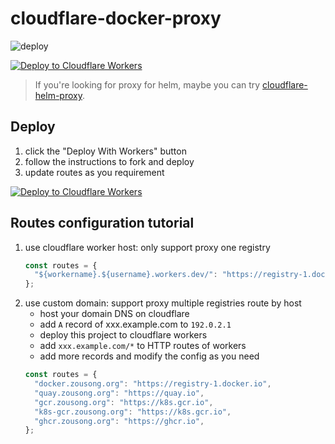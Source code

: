# cloudflare-docker-proxy

![deploy](https://github.com/zlzforever/cloudflare-docker-proxy/actions/workflows/deploy.yaml/badge.svg)

[![Deploy to Cloudflare Workers](https://deploy.workers.cloudflare.com/button)](https://deploy.workers.cloudflare.com/?url=https://github.com/zlzforever/cloudflare-docker-proxy)

> If you're looking for proxy for helm, maybe you can try [cloudflare-helm-proxy](https://github.com/zlzforever/cloudflare-helm-proxy).

## Deploy

1. click the "Deploy With Workers" button
2. follow the instructions to fork and deploy
3. update routes as you requirement

[![Deploy to Cloudflare Workers](https://deploy.workers.cloudflare.com/button)](https://deploy.workers.cloudflare.com/?url=https://github.com/zlzforever/cloudflare-docker-proxy)

## Routes configuration tutorial

1. use cloudflare worker host: only support proxy one registry
   ```javascript
   const routes = {
     "${workername}.${username}.workers.dev/": "https://registry-1.docker.io",
   };
   ```
2. use custom domain: support proxy multiple registries route by host
   - host your domain DNS on cloudflare
   - add `A` record of xxx.example.com to `192.0.2.1`
   - deploy this project to cloudflare workers
   - add `xxx.example.com/*` to HTTP routes of workers
   - add more records and modify the config as you need
   ```javascript
   const routes = {
     "docker.zousong.org": "https://registry-1.docker.io",
     "quay.zousong.org": "https://quay.io",
     "gcr.zousong.org": "https://k8s.gcr.io",
     "k8s-gcr.zousong.org": "https://k8s.gcr.io",
     "ghcr.zousong.org": "https://ghcr.io",
   };
   ```

